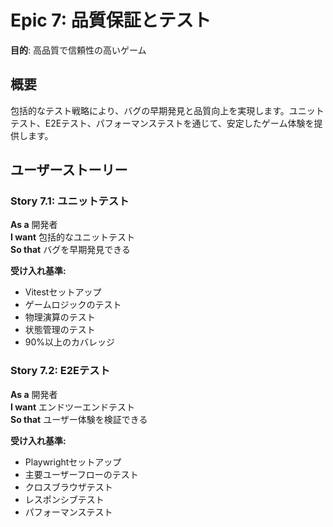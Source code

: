 # Epic 7: 品質保証とテスト

**目的**: 高品質で信頼性の高いゲーム

## 概要
包括的なテスト戦略により、バグの早期発見と品質向上を実現します。ユニットテスト、E2Eテスト、パフォーマンステストを通じて、安定したゲーム体験を提供します。

## ユーザーストーリー

### Story 7.1: ユニットテスト
**As a** 開発者  
**I want** 包括的なユニットテスト  
**So that** バグを早期発見できる

**受け入れ基準:**
- Vitestセットアップ
- ゲームロジックのテスト
- 物理演算のテスト
- 状態管理のテスト
- 90%以上のカバレッジ

### Story 7.2: E2Eテスト
**As a** 開発者  
**I want** エンドツーエンドテスト  
**So that** ユーザー体験を検証できる

**受け入れ基準:**
- Playwrightセットアップ
- 主要ユーザーフローのテスト
- クロスブラウザテスト
- レスポンシブテスト
- パフォーマンステスト